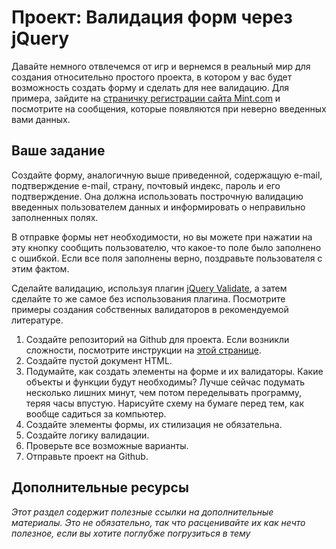 # Проект: Валидация форм через jQuery

Давайте немного отвлечемся от игр и вернемся в реальный мир для создания относительно простого проекта, в котором у вас будет возможность создать форму и сделать для нее валидацию. Для примера, зайдите на [страничку регистрации сайта Mint.com](https://wwws.mint.com/login.event?task=S) и посмотрите на сообщения, которые появляются при неверно введенных вами данных.

## Ваше задание

Создайте форму, аналогичную выше приведенной, содержащую e-mail, подтверждение e-mail, страну, почтовый индекс, пароль и его подтверждение. Она должна использовать построчную валидацию введенных пользователем данных и информировать о неправильно заполненных полях.

В отправке формы нет необходимости, но вы можете при нажатии на эту кнопку сообщить пользователю, что какое-то поле было заполнено с ошибкой. Если все поля заполнены верно, поздравьте пользователя с этим фактом.

Сделайте валидацию, используя плагин [jQuery Validate](http://jqueryvalidation.org/), а затем сделайте то же самое без использования плагина. Посмотрите примеры создания собственных валидаторов в рекомендуемой литературе.

1. Создайте репозиторий на Github для проекта. Если возникли сложности, посмотрите инструкции на [этой странице](/basics-of-web-development/project-html-css).
2. Создайте пустой документ HTML.
3. Подумайте, как создать элементы на форме и их валидаторы. Какие объекты и функции будут необходимы? Лучше сейчас подумать несколько лишних минут, чем потом переделывать программу, теряя часы впустую. Нарисуйте схему на бумаге перед тем, как вообще садиться за компьютер.
4. Создайте элементы формы, их стилизация не обязательна.
5. Создайте логику валидации.
6. Проверьте все возможные варианты.
7. Отправьте проект на Github.

## Дополнительные ресурсы

*Этот раздел содержит полезные ссылки на дополнительные материалы. Это не обязательно, так что расценивайте их как нечто полезное, если вы хотите поглубже погрузиться в тему*
